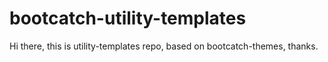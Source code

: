 # bootcatch-utility-templates
Hi there, this is utility-templates repo, based on bootcatch-themes, thanks.
